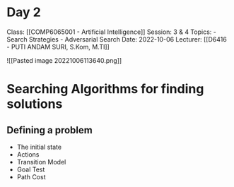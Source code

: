 # Day 2
Class: [[COMP6065001 - Artificial Intelligence]]
Session: 3 & 4
Topics: 
	- Search Strategies
	- Adversarial Search
Date: 2022-10-06
Lecturer: [[D6416 - PUTI ANDAM SURI, S.Kom, M.TI]]

![[Pasted image 20221006113640.png]]

# Searching Algorithms for finding solutions

## Defining a problem

- The initial state
- Actions
- Transition Model
- Goal Test
- Path Cost